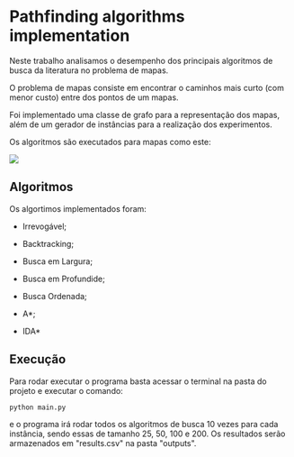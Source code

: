 # Pathfinding algorithms implementation

Neste trabalho analisamos o desempenho dos principais algoritmos de busca da literatura no problema de mapas.

O problema de mapas consiste em encontrar o caminhos mais curto (com menor custo) entre dos pontos de um mapas.

Foi implementado uma classe de grafo para a representação dos mapas, além de um gerador de instâncias para a realização dos experimentos.

Os algoritmos são executados para mapas como este:

<img src="./notebooks/graph_n25.png"/>

## Algoritmos

Os algortimos implementados foram:

- Irrevogável;

- Backtracking;

- Busca em Largura;

- Busca em Profundide;

- Busca Ordenada;

- A\*;

- IDA\*

## Execução

Para rodar executar o programa basta acessar o terminal na pasta do projeto e executar o comando:

`python main.py`

e o programa irá rodar todos os algoritmos de busca 10 vezes para cada instância, sendo essas de tamanho 25, 50, 100 e 200. Os resultados serão armazenados em "results.csv" na pasta "outputs".
